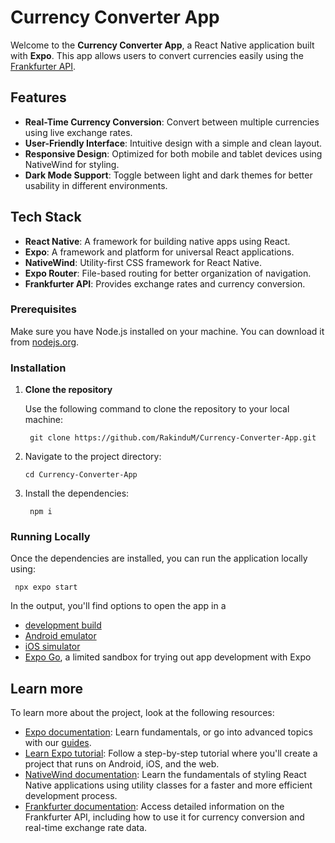 # Currency Converter App

Welcome to the **Currency Converter App**, a React Native application built with **Expo**. This app allows users to convert currencies easily using the [Frankfurter API](https://www.frankfurter.app/).

## Features

- **Real-Time Currency Conversion**: Convert between multiple currencies using live exchange rates.
- **User-Friendly Interface**: Intuitive design with a simple and clean layout.
- **Responsive Design**: Optimized for both mobile and tablet devices using NativeWind for styling.
- **Dark Mode Support**: Toggle between light and dark themes for better usability in different environments.

## Tech Stack

- **React Native**: A framework for building native apps using React.
- **Expo**: A framework and platform for universal React applications.
- **NativeWind**: Utility-first CSS framework for React Native.
- **Expo Router**: File-based routing for better organization of navigation.
- **Frankfurter API**: Provides exchange rates and currency conversion.

### Prerequisites

Make sure you have Node.js installed on your machine. You can download it from [nodejs.org](https://nodejs.org/).

### Installation

1.  **Clone the repository**

    Use the following command to clone the repository to your local machine:

         git clone https://github.com/RakinduM/Currency-Converter-App.git

2.  Navigate to the project directory:

        cd Currency-Converter-App

3.  Install the dependencies:

         npm i

### Running Locally

Once the dependencies are installed, you can run the application locally using:

     npx expo start

In the output, you'll find options to open the app in a

- [development build](https://docs.expo.dev/develop/development-builds/introduction/)
- [Android emulator](https://docs.expo.dev/workflow/android-studio-emulator/)
- [iOS simulator](https://docs.expo.dev/workflow/ios-simulator/)
- [Expo Go](https://expo.dev/go), a limited sandbox for trying out app development with Expo

## Learn more

To learn more about the project, look at the following resources:

- [Expo documentation](https://docs.expo.dev/): Learn fundamentals, or go into advanced topics with our [guides](https://docs.expo.dev/guides).
- [Learn Expo tutorial](https://docs.expo.dev/tutorial/introduction/): Follow a step-by-step tutorial where you'll create a project that runs on Android, iOS, and the web.
- [NativeWind documentation](https://www.nativewind.dev/): Learn the fundamentals of styling React Native applications using utility classes for a faster and more efficient development process.
- [Frankfurter documentation](https://frankfurter.dev/): Access detailed information on the Frankfurter API, including how to use it for currency conversion and real-time exchange rate data.
